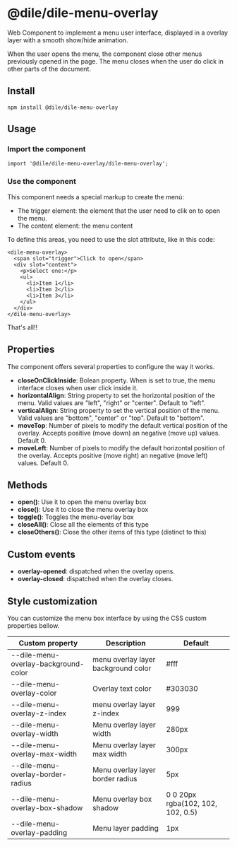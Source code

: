# @dile/dile-menu-overlay

Web Component to implement a menu user interface, displayed in a overlay layer with a smooth show/hide animation.

When the user opens the menu, the component close other menus previously opened in the page. The menu closes when the user do click in other parts of the document.

## Install

```
npm install @dile/dile-menu-overlay
```

## Usage

### Import the component

```
import '@dile/dile-menu-overlay/dile-menu-overlay';
```

### Use the component

This component needs a special markup to create the menú:

- The trigger element: the element that the user need to clik on to open the menu.
- The content element: the menu content

To define this areas, you need to use the slot attribute, like in this code:

```
<dile-menu-overlay>
  <span slot="trigger">Click to open</span>
  <div slot="content">
    <p>Select one:</p>
    <ul>
      <li>Item 1</li>
      <li>Item 2</li>
      <li>Item 3</li>
    </ul>
  </div>
</dile-menu-overlay>
```

That's all!!

## Properties

The component offers several properties to configure the way it works.

- **closeOnClickInside**: Bolean property. When is set to true, the menu interface closes when user click inside it.
- **horizontalAlign**: String property to set the horizontal position of the menu. Valid values are "left", "right" or "center". Default to "left".
- **verticalAlign**: String property to set the vertical position of the menu. Valid values are "bottom", "center" or "top". Default to "bottom".
- **moveTop**: Number of pixels to modify the default vertical position of the overlay. Accepts positive (move down) an negative (move up) values. Default 0.
- **moveLeft**: Number of pixels to modify the default horizontal position of the overlay. Accepts positive (move right) an negative (move left) values. Default 0.


## Methods

- **open()**: Use it to open the menu overlay box
- **close()**: Use it to close the menu overlay box
- **toggle()**: Toggles the menu-overlay box
- **closeAll()**: Close all the elements of this type
- **closeOthers()**: Close the other items of this type (distinct to this)

## Custom events

- **overlay-opened**: dispatched when the overlay opens.
- **overlay-closed**: dispatched when the overlay closes.

## Style customization

You can customize the menu box interface by using the CSS custom properties bellow.

Custom property | Description | Default
----------------|-------------|---------
--dile-menu-overlay-background-color | menu overlay layer background color | #fff
--dile-menu-overlay-color | Overlay text color | #303030
--dile-menu-overlay-z-index | menu overlay layer z-index | 999
--dile-menu-overlay-width | Menu overlay layer width | 280px
--dile-menu-overlay-max-width | Menu overlay layer max width | 300px
--dile-menu-overlay-border-radius | Menu overlay layer border radius | 5px
--dile-menu-overlay-box-shadow | Menu overlay box shadow | 0 0 20px rgba(102, 102, 102, 0.5)
--dile-menu-overlay-padding | Menu layer padding | 1px